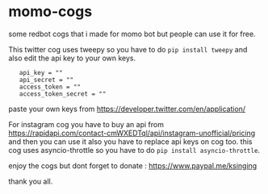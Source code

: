 # momo-cogs
some redbot cogs that i made for momo bot but people can use it for free.



This twitter cog uses tweepy so you have to do `pip install tweepy` and also edit the api key to your own keys.
        
       api_key = ""
       api_secret = ""
       access_token = ""
       access_token_secret = ""

paste your own keys from https://developer.twitter.com/en/application/

For instagram cog you have to buy an api from https://rapidapi.com/contact-cmWXEDTql/api/instagram-unofficial/pricing and then you can use it also you have to replace api keys on cog too. this cog uses asyncio-throttle so you have to do `pip install asyncio-throttle`.

enjoy the cogs but dont forget to donate : https://www.paypal.me/ksinging 

thank you all.
